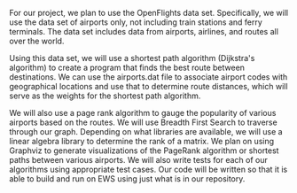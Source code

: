For our project, we plan to use the OpenFlights data set. Specifically, we will use the data set of airports only, not including train stations and ferry terminals. The data set includes data from airports, airlines, and routes all over the world.

Using this data set, we will use a shortest path algorithm (Dijkstra's algorithm) to create a program that finds the best route between destinations. We can use the airports.dat file to associate airport codes with geographical locations and use that to determine route distances, which will serve as the weights for the shortest path algorithm.

We will also use a page rank algorithm to gauge the popularity of various airports based on the routes. We will use Breadth First Search to traverse through our graph. Depending on what libraries are available, we will use a linear algebra library to determine the rank of a matrix. We plan on using Graphviz to generate visualizations of the PageRank algorithm or shortest paths between various airports. We will also write tests for each of our algorithms using appropriate test cases. Our code will be written so that it is able to build and run on EWS using just what is in our repository.
